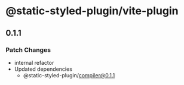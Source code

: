 # @static-styled-plugin/vite-plugin

## 0.1.1

### Patch Changes

- internal refactor
- Updated dependencies
  - @static-styled-plugin/compiler@0.1.1
